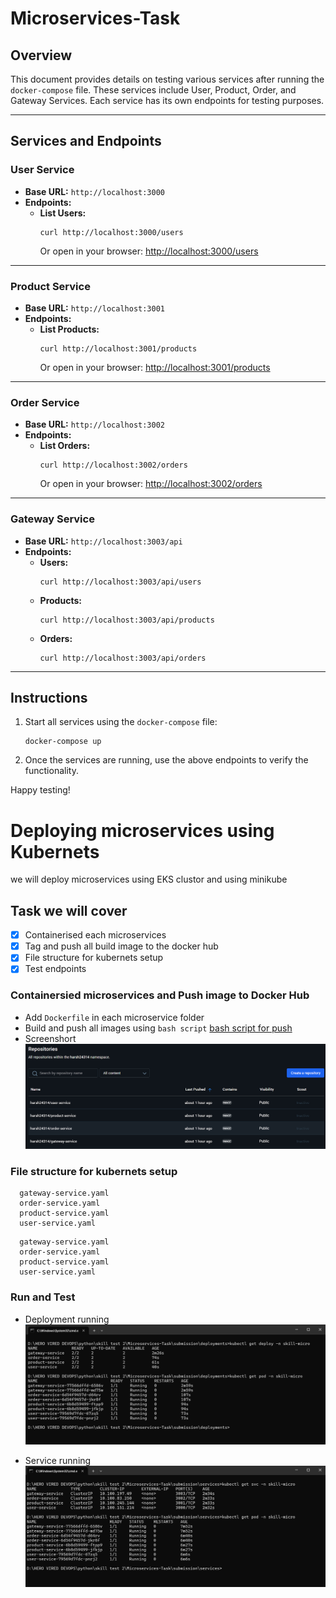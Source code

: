 # Microservices-Task

## Overview
This document provides details on testing various services after running the `docker-compose` file. These services include User, Product, Order, and Gateway Services. Each service has its own endpoints for testing purposes.

---

## Services and Endpoints

### **User Service**
- **Base URL:** `http://localhost:3000`
- **Endpoints:**
  - **List Users:**  
    ```
    curl http://localhost:3000/users
    ```
    Or open in your browser: [http://localhost:3000/users](http://localhost:3000/users)

---

### **Product Service**
- **Base URL:** `http://localhost:3001`
- **Endpoints:**
  - **List Products:**  
    ```
    curl http://localhost:3001/products
    ```
    Or open in your browser: [http://localhost:3001/products](http://localhost:3001/products)

---

### **Order Service**
- **Base URL:** `http://localhost:3002`
- **Endpoints:**
  - **List Orders:**  
    ```
    curl http://localhost:3002/orders
    ```
    Or open in your browser: [http://localhost:3002/orders](http://localhost:3002/orders)

---

### **Gateway Service**
- **Base URL:** `http://localhost:3003/api`
- **Endpoints:**
  - **Users:**  
    ```
    curl http://localhost:3003/api/users
    ```
  - **Products:**  
    ```
    curl http://localhost:3003/api/products
    ```
  - **Orders:**  
    ```
    curl http://localhost:3003/api/orders
    ```

---

## Instructions
1. Start all services using the `docker-compose` file:
   ```
   docker-compose up
   ```
2. Once the services are running, use the above endpoints to verify the functionality.

Happy testing!

# Deploying microservices using Kubernets
we will deploy microservices using EKS clustor and using minikube 

## Task we will cover
- [x] Containerised each microservices
- [x] Tag and push all build image to the docker hub
- [x] File structure for kubernets setup
- [x] Test endpoints

### Containersied microservices and Push image to Docker Hub
- Add `Dockerfile` in each microservice folder
- Build and push all images using `bash script` [bash script for push](Microservices/build-and-push.sh)
- Screenshort   
  ![remote docker repo](submission/screenshots/remote-docker-repo.png)

### File structure for kubernets setup
```deployments
  gateway-service.yaml
  order-service.yaml
  product-service.yaml
  user-service.yaml
```
```services
  gateway-service.yaml
  order-service.yaml
  product-service.yaml
  user-service.yaml
```
### Run and Test
- Deployment running    
 ![deploy](submission/screenshots/deploy-pod-running.png)

- Service running   
  ![service](submission/screenshots/services-pod-running.png)





